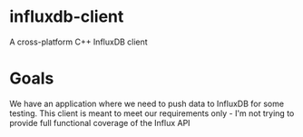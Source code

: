# influxdb-client
A cross-platform C++ InfluxDB client

# Goals
We have an application where we need to push data to InfluxDB for some testing.  This client is meant to meet our requirements only - I'm not trying to provide full functional coverage of the Influx API
